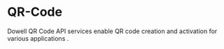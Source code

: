 # QR-Code
 Dowell QR Code API services enable QR code creation and activation for various applications .
